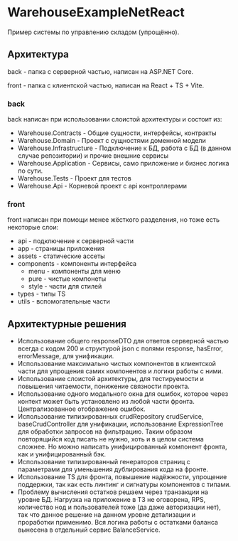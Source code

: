 # WarehouseExampleNetReact
Пример системы по управлению складом (упрощённо).

## Архитектура
back - папка с серверной частью, написан на ASP.NET Core.

front - папка с клиентской частью, написан на React + TS + Vite.

### back
back написан при использовании слоистой архитектуры и состоит из:
- Warehouse.Contracts - Общие сущности, интерфейсы, контракты
- Warehouse.Domain - Проект с сущностями доменной модели
- Warehouse.Infrastructure - Подключение к БД, работа с БД (в данном случае репозитории) и прочие внешние сервисы
- Warehouse.Application - Сервисы, само приложение и бизнес логика по сути.
- Warehouse.Tests - Проект для тестов
- Warehouse.Api - Корневой проект с api контроллерами

### front
front написан при помощи менее жёсткого разделения, но тоже есть некоторые слои:
- api - подключение к серверной части
- app - страницы приложения
- assets - статические ассеты
- components - компоненты интерфейса
  - menu - компоненты для меню
  - pure - чистые компонеты
  - style - части для стилей
- types - типы TS
- utils - вспомогательные части

## Архитектурные решения
- Использование общего responseDTO для ответов серверной частью всегда с кодом 200 и структурой json с полями response, hasError, errorMessage, для унификации.
- Использование максимально чистых компонентов в клиентской части для упрощения самих компонентов и логики работы с ними.
- Использование слоистой архитектуры, для тестируемости и повышения читаемости, понижение связности проекта.
- Использование одного модального окна для ошибок, которое через контект может быть установлено из любой части фронта. Централизованное отображение ошибок.
- Использование типизированных crudRepository crudService, baseCrudController для унификации, использование ExpressionTree для обработки запросов на фильтрацию. Таким образом повторящийся код писать не нужно, хоть и в целом система сложнее. Но можно написать унифицированный компонент фронта, как и унифицированный бэк.
- Использование типизированный генераторов страниц с параметрами для уменьшения дублирования кода на фронте.
- Использование TS для фронта, повышение надёжности, упрощение поддержки, так как есть линтинг и сигнатуры компонентов с типами.
- Проблему вычисления остатков решаем через транзакции на уровне БД. Нагрузка на приложение в ТЗ не оговорена, RPS, количество нод и пользователей тоже (да даже авторизации нет), так что данное решение на данном уровне детализации и проработки применимо. Вся логика работы с остатками баланса вынесена в отдельный сервис BalanceService.
